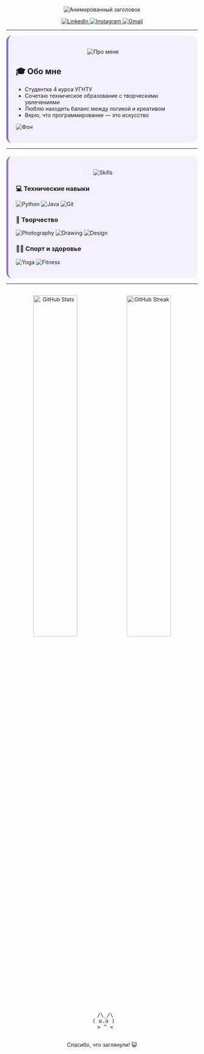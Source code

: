 <!-- Rainbow Wave Header -->
<div align="center">
  <img src="https://readme-typing-svg.herokuapp.com?font=Fira+Code&size=30&duration=3000&pause=500&color=7B68EE&center=true&vCenter=true&width=800&height=80&lines=Приветствую+в+моём+пространстве!👋;Влада+Хасанова+—+Студент+😺" alt="Анимированный заголовок">
</div>

<!-- Social Media Badges with hover effects -->
<p align="center">
  <a href="https://in.linkedin.com/in/primer" target="_blank">
    <img src="https://img.shields.io/badge/LinkedIn-%230A66C2.svg?style=for-the-badge&logo=linkedin&logoColor=white" alt="LinkedIn" onmouseover="this.style.transform='scale(1.1)'" onmouseout="this.style.transform='scale(1)'">
  </a>
  <a href="https://www.instagram.com/primer" target="_blank">
    <img src="https://img.shields.io/badge/Instagram-%23E4405F.svg?style=for-the-badge&logo=instagram&logoColor=white" alt="Instagram" onmouseover="this.style.transform='scale(1.1)'" onmouseout="this.style.transform='scale(1)'">
  </a>
  <a href="mailto:primer" target="_blank">
    <img src="https://img.shields.io/badge/Gmail-D14836?style=for-the-badge&logo=gmail&logoColor=white" alt="Gmail" onmouseover="this.style.transform='scale(1.1)'" onmouseout="this.style.transform='scale(1)'">
  </a>
</p>

---

<!-- About Me Section with purple card -->
<div style="background-color: #f5f0ff; padding: 20px; border-radius: 15px; border-left: 5px solid #7B68EE;">
  <p align="center">
    <img src="https://img.shields.io/badge/😺_Обо_мне-%237B68EE?style=for-the-badge&logo=readme&logoColor=white" alt="Про меня">
  </p>

  ## 🎓 Обо мне
  - Студентка 4 курса УГНТУ
  - Сочетаю техническое образование с творческими увлечениями
  - Люблю находить баланс между логикой и креативом
  - Верю, что программирование — это искусство
  
  ![Фон](https://i.pinimg.com/736x/e2/08/4a/e2084ada0ade64fbeb5327a48427fd00.jpg)
</div>

---

<!-- Skills Section with animated elements -->
<div style="background-color: #f5f0ff; padding: 20px; border-radius: 15px; margin-top: 20px; border-left: 5px solid #9370DB;">
  <p align="center">
    <img src="https://img.shields.io/badge/🌈_Мои_навыки_и_увлечения-%239932CC?style=for-the-badge" alt="Skills">
  </p>

  ### 💻 Технические навыки
  <p>
    <img src="https://img.shields.io/badge/Python-3776AB?style=flat-square&logo=python&logoColor=white" alt="Python">
    <img src="https://img.shields.io/badge/Java-007396?style=flat-square&logo=java&logoColor=white" alt="Java">
    <img src="https://img.shields.io/badge/Git-F05032?style=flat-square&logo=git&logoColor=white" alt="Git">
  </p>

  ### 🎨 Творчество
  <p>
    <img src="https://img.shields.io/badge/Фотография-11AABB?style=flat-square&logo=camera&logoColor=white" alt="Photography">
    <img src="https://img.shields.io/badge/Рисование-FF6B6B?style=flat-square&logo=color-palette&logoColor=white" alt="Drawing">
    <img src="https://img.shields.io/badge/Дизайн-7B68EE?style=flat-square&logo=adobe-creative-cloud&logoColor=white" alt="Design">
  </p>

  ### 🧘‍♀️ Спорт и здоровье
  <p>
    <img src="https://img.shields.io/badge/Йога-4CAF50?style=flat-square&logo=yoga&logoColor=white" alt="Yoga">
    <img src="https://img.shields.io/badge/Фитнес-FF5722?style=flat-square&logo=dumbbell&logoColor=white" alt="Fitness">
  </p>
</div>

---

<!-- GitHub Stats Section with purple theme -->
<div align="center" style="margin-top: 30px;">
  <img src="https://github-readme-stats.vercel.app/api?username=VladaHasV2&show_icons=true&theme=radical&bg_color=30,7B68EE,9370DB&title_color=fff&text_color=fff&icon_color=fff" alt="GitHub Stats" width="48%">
  <img src="https://github-readme-streak-stats.herokuapp.com/?user=VladaHasV2&theme=radical&background=30,7B68EE,9370DB&stroke=FFFFFF&ring=FFFFFF&fire=FFFFFF&currStreakNum=FFFFFF&sideNums=FFFFFF&currStreakLabel=FFFFFF&sideLabels=FFFFFF&dates=FFFFFF" alt="GitHub Streak" width="48%">
</div>

<!-- Cat ASCII Art -->
<div align="center">
  <pre>
  /\_/\
 ( o.o )
  > ^ <
  </pre>
  <p>Спасибо, что заглянули! 😺</p>
</div>
